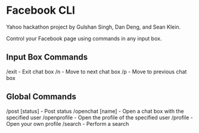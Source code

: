 Facebook CLI
============

Yahoo hackathon project by Gulshan Singh, Dan Deng, and Sean Klein.

Control your Facebook page using commands in any input box.

Input Box Commands
------------------
/exit                - Exit chat box
/n                   - Move to next chat box
/p                   - Move to previous chat box


Global Commands
---------------
/post [status]       - Post status
/openchat [name]     - Open a chat box with the specified user
/openprofile         - Open the profile of the specified user
/profile             - Open your own profile
/search              - Perform a search

